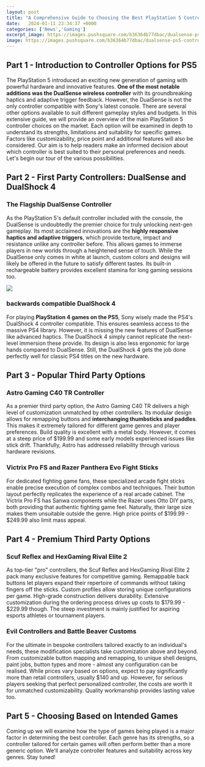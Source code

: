 ```yaml
---
layout: post
title: "A Comprehensive Guide to Choosing the Best PlayStation 5 Controller"
date:   2024-01-11 23:34:37 +0000
categories: ['News','Gaming']
excerpt_image: https://images.pushsquare.com/b36364b77dbac/dualsense-ps5-controller-colours-guide.original.jpg
image: https://images.pushsquare.com/b36364b77dbac/dualsense-ps5-controller-colours-guide.original.jpg
---
```


## Part 1 - Introduction to Controller Options for PS5
The PlayStation 5 introduced an exciting new generation of gaming with powerful hardware and innovative features. **One of the most notable additions was the DualSense wireless controller** with its groundbreaking haptics and adaptive trigger feedback. However, the DualSense is not the only controller compatible with Sony's latest console. There are several other options available to suit different gameplay styles and budgets. 
In this extensive guide, we will provide an overview of the main PlayStation 5 controller choices on the market. Each option will be examined in depth to understand its strengths, limitations and suitability for specific games. Factors like customizability, price point and additional features will also be considered. Our aim is to help readers make an informed decision about which controller is best suited to their personal preferences and needs. Let's begin our tour of the various possibilities.
## Part 2 - First Party Controllers: DualSense and DualShock 4
### The Flagship DualSense Controller 
As the PlayStation 5's default controller included with the console, the DualSense is undoubtedly the premier choice for truly unlocking next-gen gameplay. Its most acclaimed innovations are the **highly responsive haptics and adaptive triggers**, which provide texture, impact and resistance unlike any controller before. This allows games to immerse players in new worlds through a heightened sense of touch. While the DualSense only comes in white at launch, custom colors and designs will likely be offered in the future to satisfy different tastes. Its built-in rechargeable battery provides excellent stamina for long gaming sessions too.

![](https://images.pushsquare.com/b36364b77dbac/dualsense-ps5-controller-colours-guide.original.jpg)
### backwards compatible DualShock 4
For playing **PlayStation 4 games on the PS5**, Sony wisely made the PS4's DualShock 4 controller compatible. This ensures seamless access to the massive PS4 library. However, it is missing the new features of DualSense like advanced haptics. The DualShock 4 simply cannot replicate the next-level immersion these provide. Its design is also less ergonomic for large hands compared to DualSense. Still, the DualShock 4 gets the job done perfectly well for classic PS4 titles on the new hardware.
## Part 3 - Popular Third Party Options 
### Astro Gaming C40 TR Controller
As a premier third party option, the Astro Gaming C40 TR delivers a high level of customization unmatched by other controllers. Its modular design allows for remapping buttons and **interchanging thumbsticks and paddles**. This makes it extremely tailored for different game genres and player preferences. Build quality is excellent with a metal body. However, it comes at a steep price of $199.99 and some early models experienced issues like stick drift. Thankfully, Astro has addressed reliability through various hardware revisions.
### Victrix Pro FS and Razer Panthera Evo Fight Sticks
For dedicated fighting game fans, these specialized arcade fight sticks enable precise execution of complex combos and techniques. Their button layout perfectly replicates the experience of a real arcade cabinet. The Victrix Pro FS has Sanwa components while the Razer uses Otto DIY parts, both providing that authentic fighting game feel. Naturally, their large size makes them unsuitable outside the genre. High price points of $199.99 - $249.99 also limit mass appeal.
## Part 4 - Premium Third Party Options 
### Scuf Reflex and HexGaming Rival Elite 2 
As top-tier "pro" controllers, the Scuf Reflex and HexGaming Rival Elite 2 pack many exclusive features for competitive gaming. Remappable back buttons let players expand their repertoire of commands without taking fingers off the sticks. Custom profiles allow storing unique configurations per game. High-grade construction delivers durability. Extensive customization during the ordering process drives up costs to $179.99 - $229.99 though. The steep investment is mainly justified for aspiring esports athletes or tournament players.
### Evil Controllers and Battle Beaver Customs 
For the ultimate in bespoke controllers tailored exactly to an individual's needs, these modification specialists take customization above and beyond. From customizable button mapping and remapping, to unique shell designs, paint jobs, button types and more - almost any configuration can be realised. While prices vary based on options, expect to pay significantly more than retail controllers, usually $140 and up. However, for serious players seeking that perfect personalized controller, the costs are worth it for unmatched customizability. Quality workmanship provides lasting value too. 
## Part 5 - Choosing Based on Intended Games
Coming up we will examine how the type of games being played is a major factor in determining the best controller. Each genre has its strengths, so a controller tailored for certain games will often perform better than a more generic option. We'll analyze controller features and suitability across key genres. Stay tuned!
